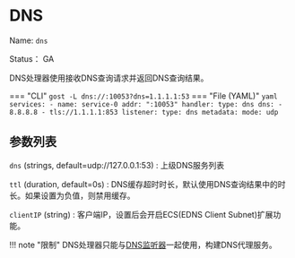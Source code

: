 # DNS

Name: `dns`

Status： GA

DNS处理器使用接收DNS查询请求并返回DNS查询结果。

=== "CLI"
    ```
	gost -L dns://:10053?dns=1.1.1.1:53
	```
=== "File (YAML)"
    ```yaml
	services:
	- name: service-0
	  addr: ":10053"
	  handler:
		type: dns
		dns:
		- 8.8.8.8
		- tls://1.1.1.1:853
	  listener:
		type: dns
		metadata:
		  mode: udp
	```

## 参数列表

`dns` (strings, default=udp://127.0.0.1:53)
:    上级DNS服务列表

`ttl` (duration, default=0s)
:    DNS缓存超时时长，默认使用DNS查询结果中的时长。如果设置为负值，则禁用缓存。

`clientIP` (string)
:    客户端IP，设置后会开启ECS(EDNS Client Subnet)扩展功能。

!!! note "限制"
    DNS处理器只能与[DNS监听器](/reference/listeners/dns/)一起使用，构建DNS代理服务。



